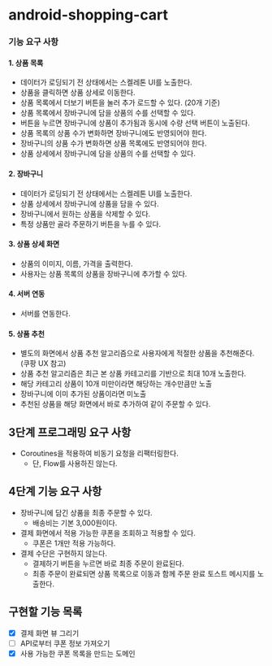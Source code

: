 # android-shopping-cart

### 기능 요구 사항

#### 1. 상품 목록
+ 데이터가 로딩되기 전 상태에서는 스켈레톤 UI를 노출한다.
+ 상품을 클릭하면 상품 상세로 이동한다.
+ 상품 목록에서 더보기 버튼을 눌러 추가 로드할 수 있다. (20개 기준)
+ 상품 목록에서 장바구니에 담을 상품의 수를 선택할 수 있다.
+ 버튼을 누르면 장바구니에 상품이 추가됨과 동시에 수량 선택 버튼이 노출된다.
+ 상품 목록의 상품 수가 변화하면 장바구니에도 반영되어야 한다.
+ 장바구니의 상품 수가 변화하면 상품 목록에도 반영되어야 한다.
+ 상품 상세에서 장바구니에 담을 상품의 수를 선택할 수 있다.

#### 2. 장바구니
+ 데이터가 로딩되기 전 상태에서는 스켈레톤 UI를 노출한다.
+ 상품 상세에서 장바구니에 상품을 담을 수 있다.
+ 장바구니에서 원하는 상품을 삭제할 수 있다.
+ 특정 상품만 골라 주문하기 버튼을 누를 수 있다.

#### 3. 상품 상세 화면
+ 상품의 이미지, 이름, 가격을 출력한다.
+ 사용자는 상품 목록의 상품을 장바구니에 추가할 수 있다.

#### 4. 서버 연동
+ 서버를 연동한다.

#### 5. 상품 추천
+ 별도의 화면에서 상품 추천 알고리즘으로 사용자에게 적절한 상품을 추천해준다. (쿠팡 UX 참고)
+ 상품 추천 알고리즘은 최근 본 상품 카테고리를 기반으로 최대 10개 노출한다.
+ 해당 카테고리 상품이 10개 미만이라면 해당하는 개수만큼만 노출
+ 장바구니에 이미 추가된 상품이라면 미노출
+ 추천된 상품을 해당 화면에서 바로 추가하여 같이 주문할 수 있다.

## 3단계 프로그래밍 요구 사항
- Coroutines을 적용하여 비동기 요청을 리팩터링한다.
    - 단, Flow를 사용하진 않는다.

## 4단계 기능 요구 사항
- 장바구니에 담긴 상품을 최종 주문할 수 있다.
  - 배송비는 기본 3,000원이다.
- 결제 화면에서 적용 가능한 쿠폰을 조회하고 적용할 수 있다.
  - 쿠폰은 1개만 적용 가능하다.
- 결제 수단은 구현하지 않는다.
  - 결제하기 버튼을 누르면 바로 최종 주문이 완료된다.
  - 최종 주문이 완료되면 상품 목록으로 이동과 함께 주문 완료 토스트 메시지를 노출한다.

## 구현할 기능 목록
- [x] 결제 화면 뷰 그리기
- [ ] API로부터 쿠폰 정보 가져오기
- [x] 사용 가능한 쿠폰 목록을 만드는 도메인
